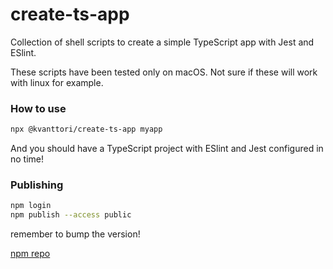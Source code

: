 # create-ts-app
Collection of shell scripts to create a simple TypeScript app with Jest and ESlint.

These scripts have been tested only on macOS. Not sure if these will work with linux for example.

### How to use

```bash
npx @kvanttori/create-ts-app myapp
```

And you should have a TypeScript project with ESlint and Jest configured in no time!

### Publishing

```bash
npm login
npm publish --access public
```

remember to bump the version!

[npm repo](https://www.npmjs.com/org/kvanttori)